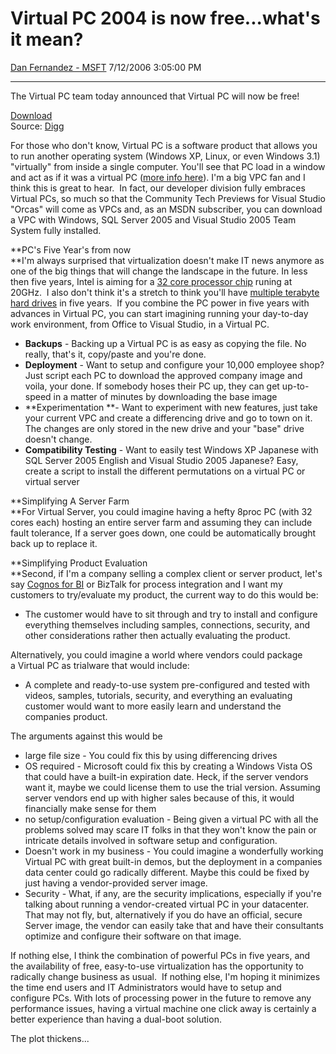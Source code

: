 <div id="page">

# Virtual PC 2004 is now free...what's it mean?

[Dan Fernandez -
MSFT](https://social.msdn.microsoft.com/profile/Dan%20Fernandez%20-%20MSFT)
7/12/2006 3:05:00 PM

-----

<div id="content">

The Virtual PC team today announced that Virtual PC will now be
free\!

[Download](http://www.microsoft.com/downloads/details.aspx?FamilyId=6D58729D-DFA8-40BF-AFAF-20BCB7F01CD1&displaylang=en)  
Source:
[Digg](http://www.digg.com/software/Virtual_PC_2004_is_now_FREE) 

For those who don't know, Virtual PC is a software product that allows
you to run another operating system (Windows XP, Linux, or even Windows
3.1) "virtually" from inside a single computer. You'll see that PC load
in a window and act as if it was a virtual PC ([more info
here](http://www.microsoft.com/windows/virtualpc/evaluation/overview2004.mspx)).
I'm a big VPC fan and I think this is great to hear.  In fact, our
developer division fully embraces Virtual PCs, so much so that the
Community Tech Previews for Visual Studio "Orcas" will come as VPCs and,
as an MSDN subscriber, you can download a VPC with Windows, SQL Server
2005 and Visual Studio 2005 Team System fully installed.

**PC's Five Year's from now  
**I'm always surprised that virtualization doesn't make IT news anymore
as one of the big things that will change the landscape in the future.
In less then five years, Intel is aiming for a [32 core processor
chip](http://www.tgdaily.com/2006/07/10/intel_32_core_processor/) runing
at 20GHz.  I also don't think it's a stretch to think you'll
have [multiple terabyte hard
drives](http://www.computerworld.com/action/article.do?command=viewArticleBasic&articleId=9001582&source=rss_news50)
in five years.  If you combine the PC power in five years with advances
in Virtual PC, you can start imagining running your day-to-day work
environment, from Office to Visual Studio, in a Virtual PC. 

  - **Backups** - Backing up a Virtual PC is as easy as copying the
    file. No really, that's it, copy/paste and you're done.
  - **Deployment** - Want to setup and configure your 10,000 employee
    shop? Just script each PC to download the approved company image and
    voila, your done. If somebody hoses their PC up, they can get
    up-to-speed in a matter of minutes by downloading the base image
  - **Experimentation **- Want to experiment with new features, just
    take your current VPC and create a differencing drive and go to town
    on it. The changes are only stored in the new drive and your "base"
    drive doesn't change.
  - **Compatibility Testing** - Want to easily test Windows XP Japanese
    with SQL Server 2005 English and Visual Studio 2005 Japanese? Easy,
    create a script to install the different permutations on a virtual
    PC or virtual server

**Simplifying A Server Farm  
**For Virtual Server, you could imagine having a hefty 8proc PC (with 32
cores each) hosting an entire server farm and assuming they can include
fault tolerance, If a server goes down, one could be automatically
brought back up to replace it.  

**Simplifying Product Evaluation  
**Second, if I'm a company selling a complex client or server product,
let's say [Cognos for BI](http://www.cognos.com/analytics-software.html)
or BizTalk for process integration and I want my customers to
try/evaluate my product, the current way to do this would be: 

  - The customer would have to sit through and try to install and
    configure everything themselves including samples, connections,
    security, and other considerations rather then actually evaluating
    the product.

Alternatively, you could imagine a world where vendors could package
a Virtual PC as trialware that would include: 

  - A complete and ready-to-use system pre-configured and tested with
    videos, samples, tutorials, security, and everything an evaluating
    customer would want to more easily learn and understand the
    companies product.

The arguments against this would be

  - large file size - You could fix this by using differencing drives
  - OS required - Microsoft could fix this by creating a Windows Vista
    OS that could have a built-in expiration date. Heck, if the server
    vendors want it, maybe we could license them to use the trial
    version. Assuming server vendors end up with higher sales because of
    this, it would financially make sense for them
  - no setup/configuration evaluation - Being given a virtual PC with
    all the problems solved may scare IT folks in that they won't know
    the pain or intricate details involved in software setup and
    configuration.
  - Doesn't work in my business - You could imagine a wonderfully
    working Virtual PC with great built-in demos, but the deployment in
    a companies data center could go radically different. Maybe this
    could be fixed by just having a vendor-provided server image.
  - Security - What, if any, are the security implications, especially
    if you're talking about running a vendor-created virtual PC in your
    datacenter. That may not fly, but, alternatively if you do have an
    official, secure Server image, the vendor can easily take that and
    have their consultants optimize and configure their software on that
    image.

If nothing else, I think the combination of powerful PCs in five years,
and the availability of free, easy-to-use virtualization has the
opportunity to radically change business as usual.  If nothing else, I'm
hoping it minimizes the time end users and IT Administrators would have
to setup and configure PCs. With lots of processing power in the future
to remove any performance issues, having a virtual machine one click
away is certainly a better experience than having a dual-boot solution.

The plot thickens...

 

</div>

</div>

